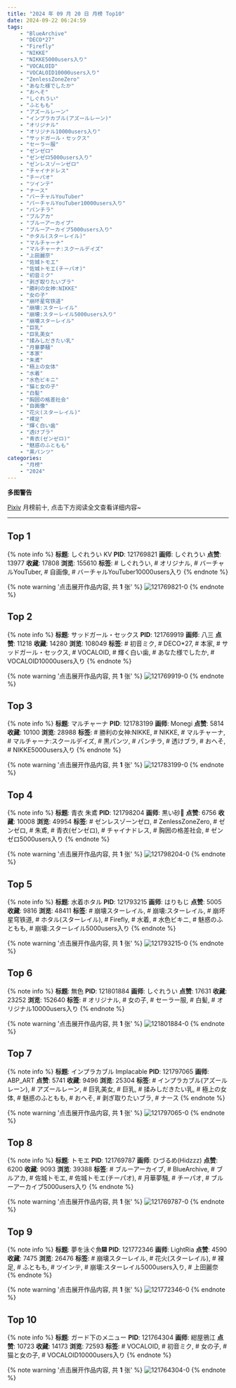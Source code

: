 ```yaml
---
title: "2024 年 09 月 20 日 月榜 Top10"
date: 2024-09-22 06:24:59
tags:
    - "BlueArchive"
    - "DECO*27"
    - "Firefly"
    - "NIKKE"
    - "NIKKE5000users入り"
    - "VOCALOID"
    - "VOCALOID10000users入り"
    - "ZenlessZoneZero"
    - "あなた様でしたか"
    - "おへそ"
    - "しぐれうい"
    - "ふともも"
    - "アズールレーン"
    - "インプラカブル(アズールレーン)"
    - "オリジナル"
    - "オリジナル10000users入り"
    - "サッドガール・セックス"
    - "セーラー服"
    - "ゼンゼロ"
    - "ゼンゼロ5000users入り"
    - "ゼンレスゾーンゼロ"
    - "チャイナドレス"
    - "チーパオ"
    - "ツインテ"
    - "ナース"
    - "バーチャルYouTuber"
    - "バーチャルYouTuber10000users入り"
    - "パンチラ"
    - "ブルアカ"
    - "ブルーアーカイブ"
    - "ブルーアーカイブ5000users入り"
    - "ホタル(スターレイル)"
    - "マルチャーナ"
    - "マルチャーナ:スクールデイズ"
    - "上田麗奈"
    - "佐城トモエ"
    - "佐城トモエ(チーパオ)"
    - "初音ミク"
    - "剥ぎ取りたいブラ"
    - "勝利の女神:NIKKE"
    - "女の子"
    - "崩坏星穹铁道"
    - "崩壊:スターレイル"
    - "崩壊:スターレイル5000users入り"
    - "崩壊スターレイル"
    - "巨乳"
    - "巨乳美女"
    - "揉みしだきたい乳"
    - "月華夢騒"
    - "本家"
    - "朱鳶"
    - "極上の女体"
    - "水着"
    - "水色ビキニ"
    - "猫と女の子"
    - "白髪"
    - "胸囲の格差社会"
    - "自画像"
    - "花火(スターレイル)"
    - "裸足"
    - "輝く白い歯"
    - "透けブラ"
    - "青衣(ゼンゼロ)"
    - "魅惑のふともも"
    - "黒パンツ"
categories:
    - "月榜"
    - "2024"
---
```


<i class="fa fa-triangle-exclamation"></i>**多图警告**<i class="fa fa-triangle-exclamation"></i>

[Pixiv](https://www.pixiv.net/) 月榜前十, 点击下方阅读全文查看详细内容~

<!-- more -->

---

## Top 1

{% note info %}
**标题**: しぐれうい KV
**PID**: 121769821 **画师**: しぐれうい
**点赞**: 13977 **收藏**: 17808 **浏览**: 155610
**标签**: # しぐれうい, # オリジナル, # バーチャルYouTuber, # 自画像, # バーチャルYouTuber10000users入り
{% endnote %}

{% note warning '点击展开作品内容, 共 **1** 张' %}
![121769821-0](https://i.pixiv.re/img-original/img/2024/08/24/00/00/16/121769821_p0.png)
{% endnote %}

## Top 2

{% note info %}
**标题**: サッドガール・セックス
**PID**: 121769919 **画师**: 八三
**点赞**: 11218 **收藏**: 14280 **浏览**: 108049
**标签**: # 初音ミク, # DECO*27, # 本家, # サッドガール・セックス, # VOCALOID, # 輝く白い歯, # あなた様でしたか, # VOCALOID10000users入り
{% endnote %}

{% note warning '点击展开作品内容, 共 **1** 张' %}
![121769919-0](https://i.pixiv.re/img-original/img/2024/08/24/00/00/36/121769919_p0.png)
{% endnote %}

## Top 3

{% note info %}
**标题**: マルチャーナ
**PID**: 121783199 **画师**: Monegi
**点赞**: 5814 **收藏**: 10100 **浏览**: 28988
**标签**: # 勝利の女神:NIKKE, # NIKKE, # マルチャーナ, # マルチャーナ:スクールデイズ, # 黒パンツ, # パンチラ, # 透けブラ, # おへそ, # NIKKE5000users入り
{% endnote %}

{% note warning '点击展开作品内容, 共 **1** 张' %}
![121783199-0](https://i.pixiv.re/img-original/img/2024/08/24/12/32/39/121783199_p0.jpg)
{% endnote %}

## Top 4

{% note info %}
**标题**: 青衣 朱鳶
**PID**: 121798204 **画师**: 黒い砂🔞
**点赞**: 6756 **收藏**: 10008 **浏览**: 49954
**标签**: # ゼンレスゾーンゼロ, # ZenlessZoneZero, # ゼンゼロ, # 朱鳶, # 青衣(ゼンゼロ), # チャイナドレス, # 胸囲の格差社会, # ゼンゼロ5000users入り
{% endnote %}

{% note warning '点击展开作品内容, 共 **1** 张' %}
![121798204-0](https://i.pixiv.re/img-original/img/2024/08/24/22/11/27/121798204_p0.jpg)
{% endnote %}

## Top 5

{% note info %}
**标题**: 水着ホタル
**PID**: 121793215 **画师**: はりもじ
**点赞**: 5005 **收藏**: 9816 **浏览**: 48411
**标签**: # 崩壊スターレイル, # 崩壊:スターレイル, # 崩坏星穹铁道, # ホタル(スターレイル), # Firefly, # 水着, # 水色ビキニ, # 魅惑のふともも, # 崩壊:スターレイル5000users入り
{% endnote %}

{% note warning '点击展开作品内容, 共 **1** 张' %}
![121793215-0](https://i.pixiv.re/img-original/img/2024/08/24/19/39/40/121793215_p0.jpg)
{% endnote %}

## Top 6

{% note info %}
**标题**: 無色
**PID**: 121801884 **画师**: しぐれうい
**点赞**: 17631 **收藏**: 23252 **浏览**: 152640
**标签**: # オリジナル, # 女の子, # セーラー服, # 白髪, # オリジナル10000users入り
{% endnote %}

{% note warning '点击展开作品内容, 共 **1** 张' %}
![121801884-0](https://i.pixiv.re/img-original/img/2024/08/25/00/00/08/121801884_p0.jpg)
{% endnote %}

## Top 7

{% note info %}
**标题**: インプラカブル  Implacable
**PID**: 121797065 **画师**: ABP_ART
**点赞**: 5741 **收藏**: 9496 **浏览**: 25304
**标签**: # インプラカブル(アズールレーン), # アズールレーン, # 巨乳美女, # 巨乳, # 揉みしだきたい乳, # 極上の女体, # 魅惑のふともも, # おへそ, # 剥ぎ取りたいブラ, # ナース
{% endnote %}

{% note warning '点击展开作品内容, 共 **1** 张' %}
![121797065-0](https://i.pixiv.re/img-original/img/2024/08/24/21/37/37/121797065_p0.jpg)
{% endnote %}

## Top 8

{% note info %}
**标题**: トモエ
**PID**: 121769787 **画师**: ひづるめ(Hidzzz)
**点赞**: 6200 **收藏**: 9093 **浏览**: 39388
**标签**: # ブルーアーカイブ, # BlueArchive, # ブルアカ, # 佐城トモエ, # 佐城トモエ(チーパオ), # 月華夢騒, # チーパオ, # ブルーアーカイブ5000users入り
{% endnote %}

{% note warning '点击展开作品内容, 共 **1** 张' %}
![121769787-0](https://i.pixiv.re/img-original/img/2024/08/24/00/00/08/121769787_p0.jpg)
{% endnote %}

## Top 9

{% note info %}
**标题**: 夢を泳ぐ魚🎆
**PID**: 121772346 **画师**: LightRia
**点赞**: 4590 **收藏**: 7475 **浏览**: 26476
**标签**: # 崩壊スターレイル, # 花火(スターレイル), # 裸足, # ふともも, # ツインテ, # 崩壊:スターレイル5000users入り, # 上田麗奈
{% endnote %}

{% note warning '点击展开作品内容, 共 **1** 张' %}
![121772346-0](https://i.pixiv.re/img-original/img/2024/08/24/01/05/53/121772346_p0.jpg)
{% endnote %}

## Top 10

{% note info %}
**标题**: ガード下のメニュー
**PID**: 121764304 **画师**: 紺屋鴉江
**点赞**: 10723 **收藏**: 14173 **浏览**: 72593
**标签**: # VOCALOID, # 初音ミク, # 女の子, # 猫と女の子, # VOCALOID10000users入り
{% endnote %}

{% note warning '点击展开作品内容, 共 **1** 张' %}
![121764304-0](https://i.pixiv.re/img-original/img/2024/08/23/21/21/14/121764304_p0.jpg)
{% endnote %}
